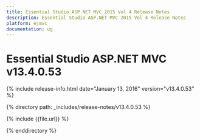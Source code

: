 ```yaml
---
title: Essential Studio ASP.NET MVC 2015 Vol 4 Release Notes
description: Essential Studio ASP.NET MVC 2015 Vol 4 Release Notes
platform: ejmvc
documentation: ug
---
```


# Essential Studio ASP.NET MVC v13.4.0.53

{% include release-info.html date="January 13, 2016" version="v13.4.0.53" %} 

{% directory path: _includes/release-notes/v13.4.0.53 %}

{% include {{file.url}} %}

{% enddirectory %}